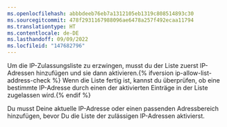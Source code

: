 ```yaml
---
ms.openlocfilehash: abbbdeeb76eb7a1312105eb1319c808514893c30
ms.sourcegitcommit: 478f2931167988096ae6478a257f492ecaa11794
ms.translationtype: HT
ms.contentlocale: de-DE
ms.lasthandoff: 09/09/2022
ms.locfileid: "147682796"
---
```

Um die IP-Zulassungsliste zu erzwingen, musst du der Liste zuerst IP-Adressen hinzufügen und sie dann aktivieren.{% ifversion ip-allow-list-address-check %} Wenn die Liste fertig ist, kannst du überprüfen, ob eine bestimmte IP-Adresse durch einen der aktivierten Einträge in der Liste zugelassen wird.{% endif %} 

Du musst Deine aktuelle IP-Adresse oder einen passenden Adressbereich hinzufügen, bevor Du die Liste der zulässigen IP-Adressen aktivierst.
